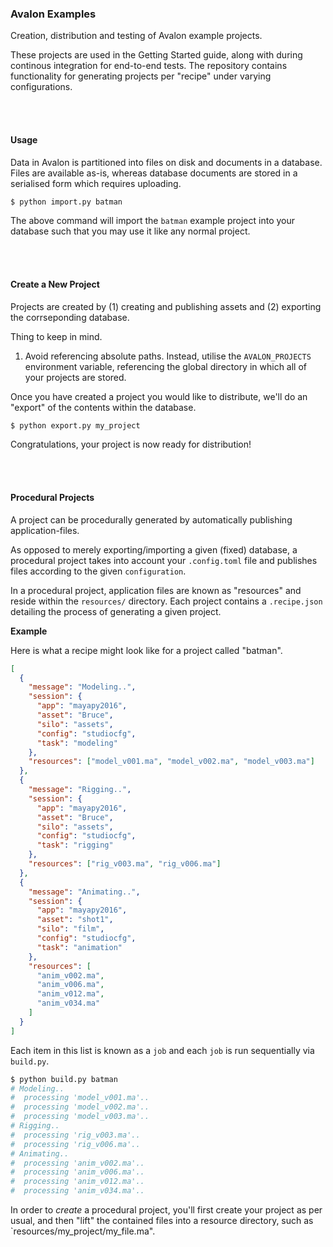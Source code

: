 ### Avalon Examples

Creation, distribution and testing of Avalon example projects.

These projects are used in the Getting Started guide, along with during continous integration for end-to-end tests. The repository contains functionality for generating projects per "recipe" under varying configurations.

<br>
<br>

#### Usage

Data in Avalon is partitioned into files on disk and documents in a database. Files are available as-is, whereas database documents are stored in a serialised form which requires uploading.

```bash
$ python import.py batman
```

The above command will import the `batman` example project into your database such that you may use it like any normal project.

<br>
<br>

#### Create a New Project

Projects are created by (1) creating and publishing assets and (2) exporting the corrseponding database.

Thing to keep in mind.

1. Avoid referencing absolute paths. Instead, utilise the `AVALON_PROJECTS` environment variable, referencing the global directory in which all of your projects are stored.

Once you have created a project you would like to distribute, we'll do an "export" of the contents within the database.

```bash
$ python export.py my_project
```

Congratulations, your project is now ready for distribution!

<br>
<br>

#### Procedural Projects

A project can be procedurally generated by automatically publishing application-files.

As opposed to merely exporting/importing a given (fixed) database, a procedural project takes into account your `.config.toml` file and publishes files according to the given `configuration`.

In a procedural project, application files are known as "resources" and reside within the `resources/` directory. Each project contains a `.recipe.json` detailing the process of generating a given project.

**Example**

Here is what a recipe might look like for a project called "batman".

```json
[
  {
    "message": "Modeling..",
    "session": {
      "app": "mayapy2016",
      "asset": "Bruce",
      "silo": "assets",
      "config": "studiocfg",
      "task": "modeling"
    },
    "resources": ["model_v001.ma", "model_v002.ma", "model_v003.ma"]
  },
  {
    "message": "Rigging..",
    "session": {
      "app": "mayapy2016",
      "asset": "Bruce",
      "silo": "assets",
      "config": "studiocfg",
      "task": "rigging"
    },
    "resources": ["rig_v003.ma", "rig_v006.ma"]
  },
  {
    "message": "Animating..",
    "session": {
      "app": "mayapy2016",
      "asset": "shot1",
      "silo": "film",
      "config": "studiocfg",
      "task": "animation"
    },
    "resources": [
      "anim_v002.ma",
      "anim_v006.ma",
      "anim_v012.ma",
      "anim_v034.ma"
    ]
  }
]
```

Each item in this list is known as a `job` and each `job` is run sequentially via `build.py`.

```bash
$ python build.py batman
# Modeling..
#  processing 'model_v001.ma'..
#  processing 'model_v002.ma'..
#  processing 'model_v003.ma'..
# Rigging..
#  processing 'rig_v003.ma'..
#  processing 'rig_v006.ma'..
# Animating..
#  processing 'anim_v002.ma'..
#  processing 'anim_v006.ma'..
#  processing 'anim_v012.ma'..
#  processing 'anim_v034.ma'..
```

In order to _create_ a procedural project, you'll first create your project as per usual, and then "lift" the contained files into a resource directory, such as `resources/my_project/my_file.ma".
